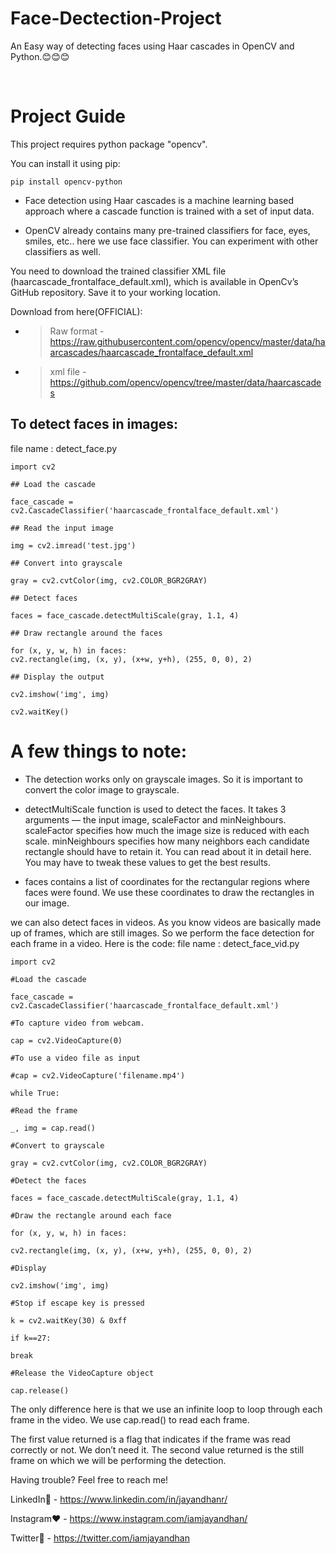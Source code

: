 # Face-Dectection-Project

An Easy way of detecting faces using Haar cascades in OpenCV and Python.😊😊😊

<br>

# Project Guide
This project requires python package "opencv".

You can install it using pip:
```
pip install opencv-python
```
+ Face detection using Haar cascades is a machine learning based approach where a cascade function is trained with a set of input data. 

+ OpenCV already contains many pre-trained classifiers for face, eyes, smiles, etc.. here we use face classifier. You can experiment with other classifiers as well.

You need to download the trained classifier XML file (haarcascade_frontalface_default.xml), which is available in OpenCv’s GitHub repository. Save it to your working location.

Download from here(OFFICIAL):

+ > Raw format - https://raw.githubusercontent.com/opencv/opencv/master/data/haarcascades/haarcascade_frontalface_default.xml

+ > xml file - https://github.com/opencv/opencv/tree/master/data/haarcascades

## To detect faces in images:
file name : detect_face.py

```
import cv2

## Load the cascade

face_cascade = cv2.CascadeClassifier('haarcascade_frontalface_default.xml')

## Read the input image

img = cv2.imread('test.jpg')

## Convert into grayscale

gray = cv2.cvtColor(img, cv2.COLOR_BGR2GRAY)

## Detect faces

faces = face_cascade.detectMultiScale(gray, 1.1, 4)

## Draw rectangle around the faces

for (x, y, w, h) in faces:
cv2.rectangle(img, (x, y), (x+w, y+h), (255, 0, 0), 2)

## Display the output

cv2.imshow('img', img)

cv2.waitKey()
```
# A few things to note:

+ The detection works only on grayscale images. So it is important to convert the color image to grayscale.

+ detectMultiScale function is used to detect the faces. It takes 3 arguments — the input image, scaleFactor and minNeighbours. scaleFactor specifies how much the image size is reduced with each scale. minNeighbours specifies how many neighbors each candidate rectangle should have to retain it. You can read about it in detail here. You may have to tweak these values to get the best results.

+ faces contains a list of coordinates for the rectangular regions where faces were found. We use these coordinates to draw the rectangles in our image.

we can also detect faces in videos. As you know videos are basically made up of frames, which are still images. So we perform the face detection for each frame in a video. Here is the code:
file name : detect_face_vid.py
```
import cv2

#Load the cascade

face_cascade = cv2.CascadeClassifier('haarcascade_frontalface_default.xml')

#To capture video from webcam. 

cap = cv2.VideoCapture(0)

#To use a video file as input 

#cap = cv2.VideoCapture('filename.mp4')

while True:

#Read the frame

_, img = cap.read()

#Convert to grayscale

gray = cv2.cvtColor(img, cv2.COLOR_BGR2GRAY)

#Detect the faces

faces = face_cascade.detectMultiScale(gray, 1.1, 4)

#Draw the rectangle around each face

for (x, y, w, h) in faces:

cv2.rectangle(img, (x, y), (x+w, y+h), (255, 0, 0), 2)

#Display

cv2.imshow('img', img)

#Stop if escape key is pressed

k = cv2.waitKey(30) & 0xff

if k==27:

break

#Release the VideoCapture object

cap.release()
```

The only difference here is that we use an infinite loop to loop through each frame in the video. We use cap.read() to read each frame. 

The 
first value returned is a flag that indicates if the frame was read correctly or not. We don’t need it. The second value returned is the still 
frame on which we will be performing the detection.

Having trouble? Feel free to reach me!

LinkedIn💙 - https://www.linkedin.com/in/jayandhanr/

Instagram❤️ - https://www.instagram.com/iamjayandhan/

Twitter🌈 - https://twitter.com/iamjayandhan
